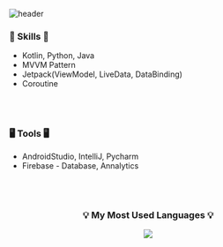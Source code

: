 ![header](https://capsule-render.vercel.app/api?type=waving&color=auto&height=200&section=header&text=YeeunLee's%20Self-introduction!&fontSize=50&animation=twinkling)

### 🍳 Skills 🍳

- Kotlin, Python, Java
- MVVM Pattern
- Jetpack(ViewModel, LiveData, DataBinding)
- Coroutine
<br/>
<br/>

### 🖥 Tools 🖥

- AndroidStudio, IntelliJ, Pycharm
- Firebase - Database, Annalytics
<br/>
<br/>

<h3 align="center">💡 My Most Used Languages 💡</h3>
<p align="center">
  <a href="https://github.com/YeeunLee8245">
    <img align="center" src="https://github-readme-stats.vercel.app/api/top-langs/?username=YeeunLee8245&layout=compact&show_icons=true&show_owner=true&hide_title=true&theme=nord&hide=scss,html" />
  </a>
</p>

